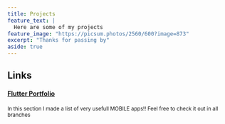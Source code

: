 ```yaml
---
title: Projects
feature_text: |
  Here are some of my projects
feature_image: "https://picsum.photos/2560/600?image=873"
excerpt: "Thanks for passing by"
aside: true
---
```


## Links

#### [Flutter Portfolio](https://github.com/MezaGabriel/Portfolio-Flutter "Flutter Portfolio")
<small>In this section I made a list of very usefull MOBILE apps!! Feel free to check it out in all branches</small>


